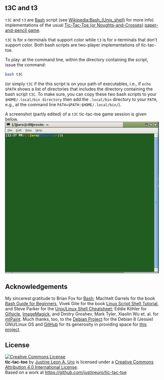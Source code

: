 ## t3C and t3

`t3C` and `t3` are [Bash](https://www.gnu.org/software/bash/) script (see [Wikipedia:Bash\_(Unix_shell)](https://en.wikipedia.org/wiki/Bash_%28Unix_shell%29) for more info) implementations of the usual [Tic-Tac-Toe (or Noughts-and-Crosses)](https://en.wikipedia.org/wiki/Tic-Tac-Toe) [paper-and-pencil game](https://en.wikipedia.org/wiki/Paper-and-pencil\_game).  

`t3C` is for x-terminals that support color while `t3` is for x-terminals that don't support color.  Both bash scripts are two-player implementations of tic-tac-toe.

To play: at the command line, within the directory containing the script, issue the command:
```bash
bash t3C
```
(or simply `t3C` if the this script is on your path of executables, i.e., if `echo $PATH` shows a list of directories that includes the directory containing the bash script `t3C`.  To make sure, you can copy these two bash scripts to your `$HOME/.local/bin directory` then add the `.local/bin` directory to your `PATH`, e.g., at the command line `PATH=$PATH:$HOME/.local/bin/`).

A screenshot (partly edited) of a `t3C` tic-tac-toe game session is given below.  
![tic-tac-toe: The Game!](./t3C-all.gif)

## Acknowledgements
My sincerest gratitude to Brian Fox for [Bash](https://www.gnu.org/software/bash/); Machtelt Garrels for the book [Bash Guide for Beginners](http://tldp.org/LDP/Bash-Beginners-Guide/html/Bash-Beginners-Guide.html), Vivek Gite for the book [Linux Script Shell Tutorial](http://www.freeos.com/guides/lsst/), and Steve Parker for the [Unix/Linux Shell Cheatsheet](http://steve-parker.org/sh/cheatsheet.pdf); Eddie K&ouml;hler for [Gifsicle](https://www.lcdf.org/gifsicle/), [ImageMagick](https://www.imagemagick.org/), and Dmitry Groshev, Mark Tyler, Xiaolin Wu et. al. for [mtPaint](http://mtpaint.sourceforge.net/).  Much thanks, too, to the [Debian Project](https://www.debian.org) for the Debian 8 (Jessie) GNU/Linux OS and [GitHub](https://github.com) for its generosity in providing space for [this project](https://github.com/justineuro/tic-tac-toe). 

## License
<a rel="license" href="http://creativecommons.org/licenses/by/4.0/"><img alt="Creative Commons License" style="border-width:0" src="https://i.creativecommons.org/l/by/4.0/80x15.png" /></a><br /><span xmlns:dct="http://purl.org/dc/terms/" property="dct:title"><b>tic-tac-toe</b></span> by <a xmlns:cc="http://creativecommons.org/ns#" href="https://github.com/justineuro/" property="cc:attributionName" rel="cc:attributionURL">Justine Leon A. Uro</a> is licensed under a <a rel="license" href="http://creativecommons.org/licenses/by/4.0/">Creative Commons Attribution 4.0 International License</a>.<br />Based on a work at <a xmlns:dct="http://purl.org/dc/terms/" href="https://github.com/justineuro/mdginabc2svg" rel="dct:source">https://github.com/justineuro/tic-tac-toe</a>